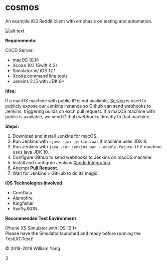 # cosmos
An example iOS Reddit client with emphasis on testing and automation.

![alt text](https://nibbit.me/appico.png "Logo")

__Requirements:__

CI/CD Server: 

* macOS 10.14
* Xcode 10.1 (Swift 4.2) 
* Simulator w/ iOS 12.1
* Xcode command line tools
* Jenkins 2.15 with JDK 8+

__Idea:__

If a macOS machine with public IP is not available, [Serveo](http://serveo.net) is used to publicly expose our Jenkins instance so Github can send webhooks to Jenkins, triggering builds on each pull request. If a macOS machine with public is available, we send Github webhooks directly to that machine. 

__Steps:__

1. Download and install Jenkins for macOS. 
2. Run Jenkins with ```sjava -jar jenkins.war``` if machine uses JDK 8.
3. Run Jenkins with ```java -jar jenkins.war --enable-future-if``` if machine uses java JDK 10.
4. Configure Github to send webhooks to Jenkins on macOS machine
7. Install and configure Jenkins [Xcode Integration](https://plugins.jenkins.io/xcode-plugin).
8. Attempt __Pull Request__.
9. Wait for Jenkins + GitHub to do its magic.

__iOS Technologies Involved__

* CoreData 
* Alamofire 
* Kingfisher
* SwiftyJSON

__Recommended Test Environment__

iPhone XS Simulator with iOS 12.1+\
Please have the Simulator launched and ready before running the Test(XCTest)!

© 2018-2019 William Yang

3











